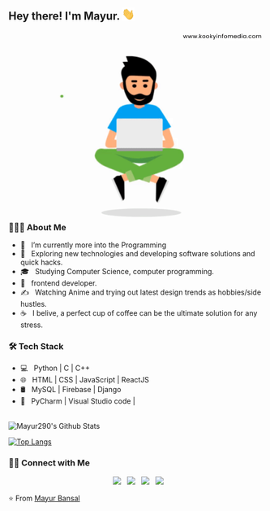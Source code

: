 <h2> Hey there! I'm Mayur. <img src="https://github.com/Mayur290/Mayur290/blob/master/Hi.gif" width="25"></h2>
<img align="right" alt="GIF" src="https://github.com/Mayur290/Mayur290/blob/master/web_character.gif" width="500"/>

<h3> 👨🏻‍💻 About Me </h3>

- 🔭 &nbsp; I’m currently more into the Programming
- 🤔 &nbsp; Exploring new technologies and developing software solutions and quick hacks.
- 🎓 &nbsp; Studying Computer Science, computer programming.
- 💼 &nbsp; frontend developer.
- ✍️ &nbsp; Watching Anime and trying out latest design trends as hobbies/side hustles.
- ☕ &nbsp; I belive, a perfect cup of coffee can be the ultimate solution for any stress. 

<h3>🛠 Tech Stack</h3>

- 💻 &nbsp; Python | C | C++  
- 🌐 &nbsp; HTML | CSS | JavaScript | ReactJS
- 🛢 &nbsp; MySQL | Firebase | Django
- 🔧 &nbsp; PyCharm | Visual Studio code |


<br>

<img align="center" src="https://github-readme-stats.vercel.app/api?username=Mayur290&include_all_commits=true&count_private=true&show_icons=true&line_height=20&title_color=7A7ADB&icon_color=2234AE&text_color=D3D3D3&bg_color=0,000000,130F40" alt="Mayur290's Github Stats">

</br>

[![Top Langs](https://github-readme-stats.vercel.app/api/top-langs/?username=Mayur290&layout=compact&text_color=D3D3D3&bg_color=151515)](https://github.com/Mayur290/github-readme-stats)


<h3> 🤝🏻 Connect with Me </h3>

<p align="center">
&nbsp; <a href="https://twitter.com/MayurBa49170945" target="_blank" rel="noopener noreferrer"><img src="https://img.icons8.com/plasticine/100/000000/twitter.png" width="50" /></a>  
&nbsp; <a href="https://www.instagram.com/mayurbnsl98/" target="_blank" rel="noopener noreferrer"><img src="https://img.icons8.com/plasticine/100/000000/instagram-new.png" width="50" /></a>  
&nbsp; <a href="https://www.linkedin.com/in/mayurbansal98/" target="_blank" rel="noopener noreferrer"><img src="https://img.icons8.com/plasticine/100/000000/linkedin.png" width="50" /></a>
&nbsp; <a href="mailto:mayurbansal98@gmail.com" target="_blank" rel="noopener noreferrer"><img src="https://img.icons8.com/plasticine/100/000000/gmail.png"  width="50" /></a>
</p>

⭐️ From [Mayur Bansal](https://github.com/Mayur290)
